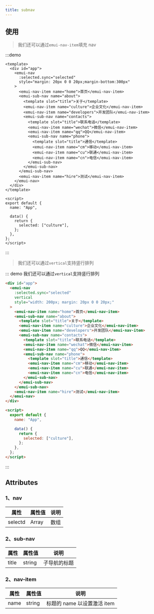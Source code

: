```yaml
---
title: subnav
---
```


## 使用

> 我们还可以通过`emui-nav-item`填充 nav

:::demo

```vue
<template>
  <div id="app">
    <emui-nav
      :selected.sync="selected"
      style="margin: 20px 0 0 20px;margin-bottom:300px"
    >
      <emui-nav-item name="home">首页</emui-nav-item>
      <emui-sub-nav name="about">
        <template slot="title">关于</template>
        <emui-nav-item name="culture">企业文化</emui-nav-item>
        <emui-nav-item name="developers">开发团队</emui-nav-item>
        <emui-sub-nav name="contacts">
          <template slot="title">联系电话</template>
          <emui-nav-item name="wechat">微信</emui-nav-item>
          <emui-nav-item name="qq">QQ</emui-nav-item>
          <emui-sub-nav name="phone">
            <template slot="title">通信</template>
            <emui-nav-item name="cm">移动</emui-nav-item>
            <emui-nav-item name="cu">联通</emui-nav-item>
            <emui-nav-item name="cn">电信</emui-nav-item>
          </emui-sub-nav>
        </emui-sub-nav>
      </emui-sub-nav>
      <emui-nav-item name="hire">测试</emui-nav-item>
    </emui-nav>
  </div>
</template>

<script>
export default {
  name: "App",

  data() {
    return {
      selected: ["culture"],
    };
  },
};
</script>
```

:::

> 我们还可以通过`vertical`支持竖行排列

::: demo 我们还可以通过`vertical`支持竖行排列

```html
<div id="app">
  <emui-nav
    :selected.sync="selected"
    vertical
    style="width: 200px; margin: 20px 0 0 20px;"
  >
    <emui-nav-item name="home">首页</emui-nav-item>
    <emui-sub-nav name="about">
      <template slot="title">关于</template>
      <emui-nav-item name="culture">企业文化</emui-nav-item>
      <emui-nav-item name="developers">开发团队</emui-nav-item>
      <emui-sub-nav name="contacts">
        <template slot="title">联系电话</template>
        <emui-nav-item name="wechat">微信</emui-nav-item>
        <emui-nav-item name="qq">QQ</emui-nav-item>
        <emui-sub-nav name="phone">
          <template slot="title">通信</template>
          <emui-nav-item name="cm">移动</emui-nav-item>
          <emui-nav-item name="cu">联通</emui-nav-item>
          <emui-nav-item name="cn">电信</emui-nav-item>
        </emui-sub-nav>
      </emui-sub-nav>
    </emui-sub-nav>
    <emui-nav-item name="hire">测试</emui-nav-item>
  </emui-nav>
</div>

<script>
  export default {
    name: "App",

    data() {
      return {
        selected: ["culture"],
      };
    },
  };
</script>
```

:::

## Attributes

### 1、nav

| 属性    | 属性值 | 说明 |
| ------- | ------ | ---- |
| selectd | Array  | 数组 |

### 2、sub-nav

| 属性  | 属性值 | 说明         |
| ----- | ------ | ------------ |
| title | string | 子导航的标题 |

### 2、nav-item

| 属性 | 属性值 | 说明                        |
| ---- | ------ | --------------------------- |
| name | string | 标题的 name 以设置激活 item |

